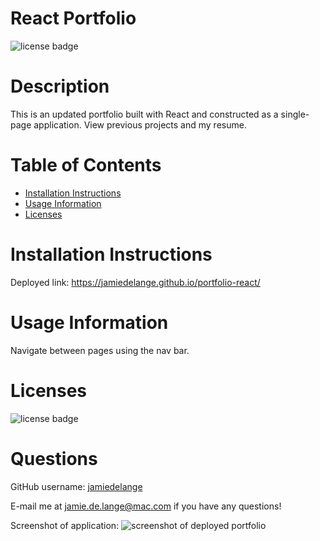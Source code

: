 # React Portfolio

  ![license badge](https://img.shields.io/badge/license-MIT-blue)

  # Description

  This is an updated portfolio built with React and constructed as a single-page application. View previous projects and my resume.

  # Table of Contents
  * [Installation Instructions](#installation-instructions)
  * [Usage Information](#usage-information)
  * [Licenses](#licenses)

  # Installation Instructions
  Deployed link: https://jamiedelange.github.io/portfolio-react/

  # Usage Information
  Navigate between pages using the nav bar.

  # Licenses
  ![license badge](https://img.shields.io/badge/license-MIT-blue)

  # Questions
  GitHub username: [jamiedelange](https://github.com/jamiedelange)

  E-mail me at jamie.de.lange@mac.com if you have any questions!
  
  Screenshot of application: 
  ![screenshot of deployed portfolio](https://dev-to-uploads.s3.amazonaws.com/uploads/articles/b6c5bvpde46ad7cxvbqi.png)
